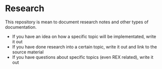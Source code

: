 # Research

This repository is mean to document research notes and other types of documentation.

- If you have an idea on how a specific topic will be implementated, write it out
- If you have done research into a certain topic, write it out and link to the source material
- If you have questions about specific topics (even REX related), write it out